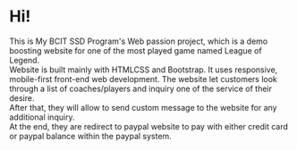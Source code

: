 # Hi!
This is My BCIT SSD Program's Web passion project, which is a demo boosting website for one of the most played game named League of Legend.<br>
Website is built mainly with HTMLCSS and Bootstrap. It uses responsive, mobile-first front-end web development.
The website let customers look through a list of coaches/players and inquiry one of the service of their desire.<br>
After that, they will allow to send custom message to the website for any additional inquiry.<br>
At the end, they are redirect to paypal website to pay with either credit card or paypal balance within the paypal system.
